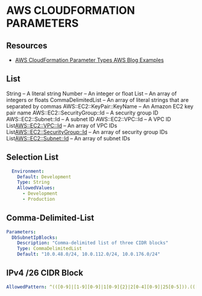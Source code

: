 # AWS CLOUDFORMATION PARAMETERS

## Resources

- [AWS CloudFormation Parameter Types AWS Blog Examples](https://aws.amazon.com/blogs/devops/using-the-new-cloudformation-parameter-types/)

## List

String – A literal string
Number – An integer or float
List<Number> – An array of integers or floats
CommaDelimitedList – An array of literal strings that are separated by commas
AWS::EC2::KeyPair::KeyName – An Amazon EC2 key pair name
AWS::EC2::SecurityGroup::Id – A security group ID
AWS::EC2::Subnet::Id – A subnet ID
AWS::EC2::VPC::Id – A VPC ID
List<AWS::EC2::VPC::Id> – An array of VPC IDs
List<AWS::EC2::SecurityGroup::Id> – An array of security group IDs
List<AWS::EC2::Subnet::Id> – An array of subnet IDs

## Selection List

```yaml
  Environment:
    Default: Development
    Type: String
    AllowedValues:
      - Development
      - Production
```

## Comma-Delimited-List

```yaml
Parameters:
  DbSubnetIpBlocks:
    Description: "Comma-delimited list of three CIDR blocks"
    Type: CommaDelimitedList
    Default: "10.0.48.0/24, 10.0.112.0/24, 10.0.176.0/24"
```

## IPv4 /26 CIDR Block

```yaml
AllowedPattern: ^(([0-9]|[1-9][0-9]|1[0-9]{2}|2[0-4][0-9]|25[0-5])).(([0-9]|[1-9][0-9]|1[0-9]{2}|2[0-4][0-9]|25[0-5])).(([0-9]|[1-9][0-9]|1[0-9]{2}|2[0-4][0-9]|25[0-5])).([0]|[6][4]|[1][2][8])/26$
```

